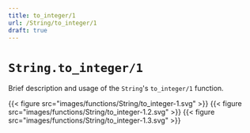```yaml
---
title: to_integer/1
url: /String/to_integer/1
draft: true
---
```


# `String.to_integer/1`
Brief description and usage of the `String`'s `to_integer/1` function.

{{< figure src="images/functions/String/to_integer-1.svg" >}}
{{< figure src="images/functions/String/to_integer-1.2.svg" >}}
{{< figure src="images/functions/String/to_integer-1.3.svg" >}}
